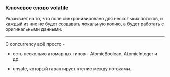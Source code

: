 ﻿### Ключевое слово volatile

Указывает на то, что поле синхронизировано для нескольких потоков, и каждый из них не будет создавать локальную копию, а будет работать с оригинальными данными.

---

С concurrency всё просто - 

* есть несколько атомарных типов - AtomicBoolean, AtomicInteger и др.

* unsafe, который гарантирует чтение между потоками.
